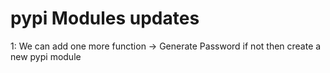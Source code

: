 # pypi Modules updates


<!-- updates -->
1: We can add one more function -> Generate Password
if not then create a new pypi module